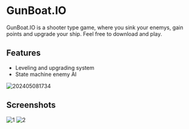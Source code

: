 # GunBoat.IO
GunBoat.IO is a shooter type game, where you sink your enemys, gain points and upgrade your ship.
Feel free to download and play.

## Features
- Leveling and upgrading system
- State machine enemy AI

![202405081734](https://github.com/Artur-Panasiuk/GunBoat-IO/assets/47883583/b2e7e67b-11af-45ca-90e3-dbede7802cdb)

## Screenshots
![1](https://github.com/Artur-Panasiuk/GunBoat-IO/assets/47883583/4dd26340-3485-43e5-9695-1907075b6383)
![2](https://github.com/Artur-Panasiuk/GunBoat-IO/assets/47883583/2882e5ac-0b40-4573-98b2-27ad9e13d212)
